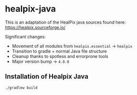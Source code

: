 # healpix-java
This is an adaptation of the HealPix java sources found here:
https://healpix.sourceforge.io/

Significant changes:
* Movement of all modules from `healpix.essential` -> `healpix`
* Transition to gradle + normal Java file structure
* Cleanup thanks to spotless and errorprone tools
* Major version bump -> `4.0.0`

Installation of Healpix Java
----------------------------
`./gradlew build`
